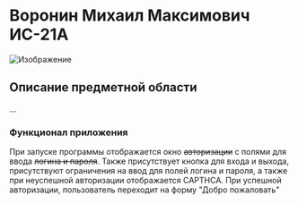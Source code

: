 # Воронин Михаил Максимович ИС-21А
![Изображение](https://i.pinimg.com/736x/15/ae/57/15ae57362c2210909879daa90d625efa.jpg "Savings")
## **Описание предметной области**
...
### **Функционал приложения**
При запуске программы отображается окно ~~авторизации~~ с полями для ввода ~~логина и пароля~~. Также присутствует кнопка для входа и выхода, присутствуют ограничения на ввод для полей логина и пароля, а также при неуспешной авторизации отображается CAPTHCA. При успешной авторизации, пользователь переходит на форму "Добро пожаловать"
